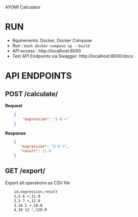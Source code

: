 AYOMI Calculator


# RUN 

- Rquirements: Docker, Docker Compose
- Run : ```bash docker-compose up --build```
- API access : http://localhost:8000
- Test API Endpoints via Swagger: http://localhost:8000/docs

# API ENDPOINTS

## POST /calculate/

**Request**

```json
    {
        "expression": "5 6 +"
    }
```

**Response**

```json
    {
       "expression": "5 6 +",
       "result": 11.0
    }
```
## GET /export/ 

Export all operations as CSV file

```bash
    id,expression,result
    1,5 6 +,11.0
    2,5 7 +,12.0
    3,16 2 +,18.0
    4,10 12 *,120.0 
```




